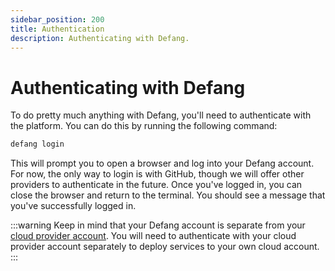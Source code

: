 ```yaml
---
sidebar_position: 200
title: Authentication
description: Authenticating with Defang.
---
```


# Authenticating with Defang

To do pretty much anything with Defang, you'll need to authenticate with the platform. You can do this by running the following command:

```bash
defang login
```

This will prompt you to open a browser and log into your Defang account. For now, the only way to login is with GitHub, though we will offer other providers to authenticate in the future. Once you've logged in, you can close the browser and return to the terminal. You should see a message that you've successfully logged in.

:::warning
Keep in mind that your Defang account is separate from your [cloud provider account](/docs/concepts/defang-byoc). You will need to authenticate with your cloud provider account separately to deploy services to your own cloud account.
:::
